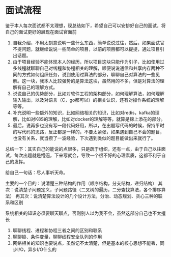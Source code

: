 # 面试流程

鉴于本人每次面试都不太理想，现总结如下，希望自己可以安排好自己的面试，将自己的面试更好的展现在面试官面前

1. 自我介绍，不用太刻意说明一些什么东西，简单说说过往，然后，如果面试官不提问题，就继续说说一些简单的项目，以前的项目都可以提提，通过项目引出话题。
2. 由于项目经验不能体现本人的经历，所以项目这块只能作为引子，比如使用过多线程就聊聊自己对线程和协程相关的理解，顺便说说通信和共享内存两种不同的方式如何组织任务，说到使用过算法的部分，聊聊自己对算法的一些见解。这一块，我本人比较强势的是算法这块，虽然用的不多，但是对算法的理解有自己的理解方式。
3. 说说自己的优势部分，比如对软件工程的架构部分，如何理解算法，如何理解输入输出，以及对语言（C，go都可以）的相关认识，还有对操作系统的理解等等。
4. 补充说明一些额外的知识，比如网络相关的知识，比如对redis，kafka的理解，比如对K8S的理解，比如对docker的理解等等，就算是锦上添花的部分。
5. 最后，说再多也没有写一段代码好用，所以，在出题写代码的时候，保持平时的写代码的思路，反正都是一样的，不要太紧张，如果遇到自己不会的题目，也没有关系，就当攒了一波经验，下次遇到类似的题目能做出来就行了。

总结一下：其实自己的能说的点很多，只是疏于组织，还有一点，由于自己以往面试，每次出题就是懵逼，下来写就会，导致一个很不好的心理素质，这都不利于自己的发挥。

给自己一句话：尽人事听天命。

主要的一个目的：说清楚三种结构的作用（顺序结构，分支结构，递归结构）
其次：说清楚子问题定义，子问题路径（二叉树的遍历，二分查找算法，各个排序算法）
再其次：说清楚算法设计的几个设计方法，分治、动态规划、贪心三种的联系和区别

系统相关的知识必须要聊天聊点，否则别人以为我不会，虽然这部分自己也不太擅长

1. 聊聊线程、进程和协程三者之间的区别和联系
2. 聊聊锁、条件变量，聊聊线程安全队列的作用
3. 网络相关的知识也要说点，虽然记不太清楚，但是基本的核心思想不能丢，同步I/O，异步I/O什么的
